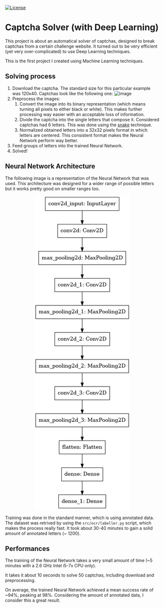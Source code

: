 [![License](http://img.shields.io/:license-mit-blue.svg?style=flat-square)](http://badges.mit-license.org)

# Captcha Solver (with Deep Learning)

This project is about an automatical solver of captchas, designed to break captchas from a certain challenge website. It turned out to be very efficient (yet very over-complicated) to use Deep Learning techniques.

This is the first project I created using Machine Learning techniques.

## Solving process

1. Download the captcha. The standard size for this particular example was 120x40. Captchas look like the following one:
![image](https://user-images.githubusercontent.com/41871589/207936920-de24c509-b61f-485c-b733-03a2732272d2.png)
2. Preprocess the images:
    1. Convert the image into its binary representation (which means turning all pixels to either black or white). This makes further processing way easier with an acceptable loss of information.
    2. Divide the captcha into the single letters that compose it. Considered captchas had 6 letters. This was done using the [snake](https://www.acsac.org/2007/papers/70.pdf) technique. 
    3. Normalized obtained letters into a 32x32 pixels format in which letters are centered. This consistent format makes the Neural Network perform way better.
3. Feed groups of letters into the trained Neural Network.
4. Solved!

## Neural Network Architecture

The following image is a representation of the Neural Network that was used. 
This architecture was designed for a wider range of possible letters but it works pretty good on smaller ranges too.

<p align="center">
  <img src="model.png"/>
</p>

Training was done in the standard manner, which is using annotated data. The dataset was retrived by using the `src/ocr/labeller.py` script, which makes the process really fast. It took about 30-40 minutes to gain a solid amount of annotated letters (~ 1200).

## Performances

The training of the Neural Network takes a very small amount of time (~5 minutes with a 2.6 GHz Intel i5-7x CPU only).

It takes it about 10 seconds to solve 50 captchas, including download and preprocessing.

On average, the trained Neural Network achieved a mean success rate of ~94%, peaking at 98%. Considering the amount of annotated data, I consider this a great result.

